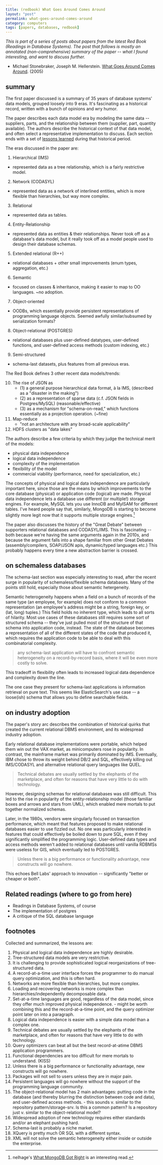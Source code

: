 ```yaml
---
title: (redbook) What Goes Around Comes Around
layout: "post"
permalink: what-goes-around-comes-around
category: computers
tags: [papers, databases, redbook]
---
```


*This is part of a series of posts about papers from the latest Red Book (Readings in Database Systems). The post that follows is mostly an annotated (non-comprehensive) summary of the paper -- what I found interesting, and want to discuss further.*

- Michael Stonebraker,  Joseph M. Hellerstein. [What Goes Around Comes Around][wgaca]. (2005)

## summary

The first paper discussed is a summary of 35 years of database systems' data models, grouped loosely into 9 eras. It's fascinating as a historical record, written with a bunch of opinions and wry humor.

The paper describes each data model era by modeling the same data -- suppliers, parts, and the relationship between them (supplier, part, quantity available). The authors describe the historical context of that data model, and often select a representative implementation to discuss. Each section ends with a set of [lessons learned](#footnotes) during that historical period.

The eras discussed in the paper are:

1. Hierarchical (IMS)
  - represented data as a tree relationship, which is a fairly restrictive model.
2. Network (CODASYL)
  - represented data as a network of interlined entities, which is more flexible than hierarchies, but way more complex.
3. Relational
  - represented data as tables.
4. Entity-Relationship
  - represented data as entities & their relationships. Never took off as a database's data model, but it really took off as a model people used to design their database schemas.
5. Extended relational (R++)
  - relational databases + other small improvements (enum types, aggregation, etc.)
6. Semantic
  - focused on classes & inheritance, making it easier to map to OO languages. ~no adoption.
7. Object-oriented
  - OODBs, which essentially provide persistent representations of programming language objects. Seemed awfully similar/subsumed by serialization formats?
8. Object-relational (POSTGRES)
  -  relational databases plus user-defined datatypes, user-defined functions, and user-defined access methods (custom indexing, etc.)
9. Semi-structured
  - schema-last datasets, plus features from all previous eras.

The Red Book defines 3 other recent data models/trends:

<ol start="10">
  <li>The rise of JSON as
    <ul>
      <li>(1) a general purpose hierarchical data format, à la IMS, (described as a "disaster in the making")</li>
      <li>(2) as a representation of sparse data (c.f. JSON fields in Postgres/MySQL) (reasonable/effective)</li>
      <li>(3) as a mechanism for "schema-on-read," which functions essentially as a projection operation. (~fine)</li>
    </ul>
  </li>
  <li>Map-reduce
    <ul>
      <li>"not an architecture with any broad-scale applicability"</li>
    </ul>
  </li>
  <li>HDFS clusters as "data lakes"</li>
</ol>

The authors describe a few criteria by which they judge the technical merit of the models:

- physical data independence
- logical data independence
- complexity of the implementation
- flexibility of the model
- commercial viability (performance, need for specialization, etc.)

The concepts of physical and logical data independence are particularly important here, since those are the means by which improvements to the core database (physical) or application code (logical) are made. Physical data independence lets a database use different (or multiple!) storage engines. For example, MySQL lets you use InnoDB and MyISAM for different tables. I've heard people say that, similarly, MongoDB is starting to become slightly more legit now that it supports multiple storage engines.[^nelhage]

The paper also discusses the history of the "Great Debate" between supporters relational databases and CODASYL/IMS. This is fascinating -- both because we're having the same arguments again in the 2010s, and because the argument falls into a shape familiar from other Great Debates (assembly/compilers, SOAP/JSON apis, dynamic/typed languages etc.) This probably happens every time a new abstraction barrier is crossed.

## on schemaless databases

The schema-last section was especially interesting to read, after the recent surge in popularity of schemaless/flexible schema databases. Many of the points still hold, especially those about semantic hetergeneity.

Semantic heterogeneity happens when a field on a bunch of records of the same type (an employee, for example) does not conform to a common representation (an employee's address might be a string, foreign key, or (lat, long) tuples.) This field holds no inherent type, which leads to all sorts of hilarity. Most use cases of these databases still requires some sort of structured schema -- they've just pulled most of the structure of that schema into application code, instead. The state of the database becomes a representation of all of the different states of the code that produced it, which requires the application code to be able to deal with this combinatorial complexity.

> any schema-last application will have to confront semantic heterogeneity on a record-by-record basis, where it will be even more costly to solve.

This tradeoff in flexibility often leads to increased logical data dependence and complexity down the line.

The one case they present for schema-last applications is information retrieval on pure text. This seems like ElasticSearch's use case -- a loose(ish) schema that allows you to define searchable fields.

## on industry adoption

The paper's story arc describes the combination of historical quirks that created the current relational DBMS environment, and its widespread industry adoption.

Early relational database implementations were portable, which helped them win out the VAX market, as minicomputers rose in popularity. In contrast, the mainframe market was primarily dominated by IMS. Eventually, IBM chose to throw its weight behind DB/2 and SQL, effectively killing out IMS/CODASYL and alternative relational query languages like QUEL.

> Technical debates are usually settled by the elephants of the marketplace, and often for reasons that have very little to do with technology.

However, designing schemas for relational databases was still difficult. This led to the rise in popularity of the entity-relationship model (those familiar boxes and arrows and stars from UML), which enabled mere mortals to put together normalized schemas.

Later, in the 1980s, vendors were singularly focused on transaction performance, which meant that features proposed to make relational databases easier to use fizzled out. No one was particularly interested in features that could effectively be boiled down to pure SQL, even if they significantly simplified the programming logic. User-defined data types and access methods weren't added to relational databases until vanilla RDBMSs were useless for GIS, which eventually led to POSTGRES.

> Unless there is a big performance or functionality advantage, new constructs will go nowhere.

This echoes Bell Labs' approach to innovation -- significantly "better or cheaper or both".

## Related readings (where to go from here)

- Readings in Database Systems, of course
- The implementation of postgres
- A critique of the SQL database language

## footnotes

Collected and summarized, the lessons are:

  1. Physical and logical data independence are highly desirable.
  2. Tree-structured data models are very restrictive.
  3. It is challenging to provide sophisticated logical reorganizations of tree-structured data.
  4. A record-at-a-time user interface forces the programmer to do manual query optimization, and this is often hard.
  5. Networks are more flexible than hierarchies, but more complex.
  6. Loading and recovering networks is more complex than hierarchies/independently decomposable data.
  7. Set-at-a-time languages are good, regardless of the data model, since they offer much improved physical independence.
    - might be worth combining this and the record-at-a-time point, and the query optimizer point later on into a paragraph.
  8. Logical data independence is easier with a simple data model than a complex one.
  9. Technical debates are usually settled by the elephants of the marketplace, and often for reasons that have very little to do with technology.
  10. Query optimizers can beat all but the best record-at-atime DBMS application programmers.
  11. Functional dependencies are too difficult for mere mortals to understand. (KISS)
  12. Unless there is a big performance or functionality advantage, new constructs will go nowhere.
  13. Packages will not sell to users unless they are in major pain.
  14. Persistent languages will go nowhere without the support of the programming language community.
  15. The object-relational model has 2 main advantages: putting code in the database (and thereby blurring the distinction between code and data), and user-defined access methods.
    - this sounds v. similar to the repository pattern/storage-srv. Is this a common pattern? Is a repository just v. similar to the object-relational model?
  16. Widespread adoption of new technology requires either standards and/or an elephant pushing hard.
  17. Schema-last is probably a niche market.
  18. XQuery is pretty much OR SQL with a different syntax.
  19. XML will not solve the semantic heterogeneity either inside or outside the enterprise.

[^nelhage]: nelhage's [What MongoDB Got Right](https://blog.nelhage.com/2015/11/what-mongodb-got-right/) is an interesting read.

[wgaca]: https://mitpress.mit.edu/sites/default/files/titles/content/9780262693141_sch_0001.pdf
